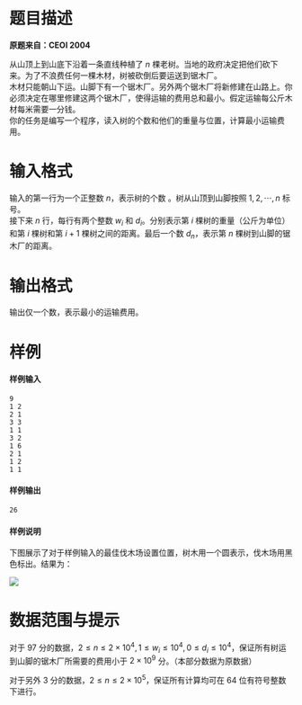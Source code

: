 
# 题目描述

**原题来自：CEOI 2004**

从山顶上到山底下沿着一条直线种植了 $n$ 棵老树。当地的政府决定把他们砍下来。为了不浪费任何一棵木材，树被砍倒后要运送到锯木厂。   
木材只能朝山下运。山脚下有一个锯木厂。另外两个锯木厂将新修建在山路上。你必须决定在哪里修建这两个锯木厂，使得运输的费用总和最小。假定运输每公斤木材每米需要一分钱。  
你的任务是编写一个程序，读入树的个数和他们的重量与位置，计算最小运输费用。

# 输入格式

输入的第一行为一个正整数 $n$，表示树的个数 。树从山顶到山脚按照 $1,2,\cdots ,n$ 标号。  
接下来 $n$ 行，每行有两个整数 $w_i$ 和 $d_i$。分别表示第 $i$ 棵树的重量（公斤为单位）和第 $i$ 棵树和第 $i+1$ 棵树之间的距离。最后一个数 $d_n$，表示第 $n$ 棵树到山脚的锯木厂的距离。

# 输出格式

输出仅一个数，表示最小的运输费用。

# 样例

#### 样例输入
```plain
9
1 2
2 1
3 3
1 1
3 2
1 6
2 1
1 2
1 1
```

#### 样例输出
```plain
26
```
#### 样例说明
下图展示了对于样例输入的最佳伐木场设置位置，树木用一个圆表示，伐木场用黑色标出。结果为：

![](https://coding.net/u/HeRaNO/p/PicPlace/git/raw/master/two.png)

# 数据范围与提示

对于 $97$ 分的数据，$2\le n\le 2\times 10^4,1\le w_i\le 10^4,0\le d_i\le 10^4$，保证所有树运到山脚的锯木厂所需要的费用小于 $2\times 10^9$ 分。（本部分数据为原数据）

对于另外 $3$ 分的数据，$2\le n\le 2\times 10^5$，保证所有计算均可在 $64$ 位有符号整数下进行。

